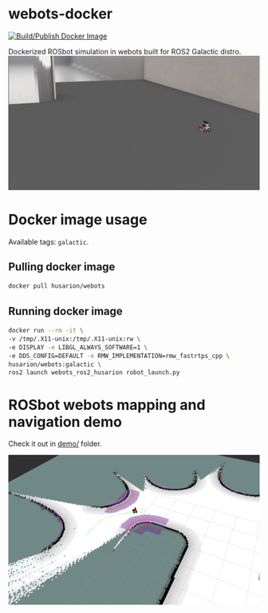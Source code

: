 # webots-docker
[![Build/Publish Docker Image](https://github.com/husarion/webots-docker/actions/workflows/build-docker-image.yaml/badge.svg)](https://github.com/husarion/webots-docker/actions/workflows/build-docker-image.yaml)

Dockerized ROSbot simulation in webots built for ROS2 Galactic distro.
![ROSbot in webots simulator](.docs/rosbot.png)

# Docker image usage
Available tags: `galactic`.
## Pulling docker image
```bash
docker pull husarion/webots
```
## Running docker image
```bash
docker run --rm -it \
-v /tmp/.X11-unix:/tmp/.X11-unix:rw \
-e DISPLAY -e LIBGL_ALWAYS_SOFTWARE=1 \
-e DDS_CONFIG=DEFAULT -e RMW_IMPLEMENTATION=rmw_fastrtps_cpp \
husarion/webots:galactic \
ros2 launch webots_ros2_husarion robot_launch.py
```

# ROSbot webots mapping and navigation demo
Check it out in [demo/](demo/]) folder.

![ROSbot in rviz2 is going to pose](.docs/go_to_pose.png)
